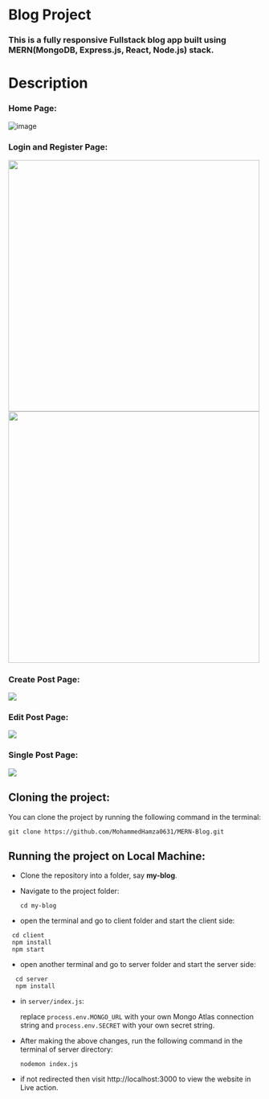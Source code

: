 # Blog Project
### This is a fully responsive Fullstack blog app built using MERN(MongoDB, Express.js, React, Node.js) stack.

# Description
### Home Page:
![image](https://github.com/MohammedHamza0631/MERN-Blog/assets/91896151/336d89f4-1a31-446c-9855-23c3a50849f3)

### Login and Register Page: 
<img src="https://github.com/MohammedHamza0631/MERN-Blog/assets/91896151/8b8650a6-eb1e-42a7-8dd9-9e156571b2c1" width=500px></img> <img src="https://github.com/MohammedHamza0631/MERN-Blog/assets/91896151/7fc70293-377d-4aad-9687-1ce123a171ca" width=500px></img>
### Create Post Page:
<img src="https://github.com/MohammedHamza0631/MERN-Blog/assets/91896151/27972296-637e-4527-a080-81d762054034"></img>

### Edit Post Page:
<img src="https://github.com/MohammedHamza0631/MERN-Blog/assets/91896151/5f0a116f-e270-4133-bf0d-0511f99c8ad6"></img>

### Single Post Page:
<img src="https://github.com/MohammedHamza0631/MERN-Blog/assets/91896151/fff76326-1b3e-45fb-8a54-8fa7af60d483"></img>

## Cloning the project:
You can clone the project by running the following command in the terminal:

```
git clone https://github.com/MohammedHamza0631/MERN-Blog.git
```

## Running the project on Local Machine:
- Clone the repository into a folder, say **my-blog**.
- Navigate to the project folder:
  
    ```
    cd my-blog
    ```
- open the terminal and go to client folder and start the client side:
  
 ```
  cd client
  npm install 
  npm start 
 ```
- open another terminal and go to server folder and start the server side:

```
  cd server
  npm install 
```
- in ```server/index.js```:
  
  replace ```process.env.MONGO_URL``` with your own Mongo Atlas connection string and ```process.env.SECRET``` with your own secret string.
  
- After making the above changes, run the following command in the terminal of server directory:
  ```
  nodemon index.js
  ```
- if not redirected then visit http://localhost:3000 to view the website in Live action.
